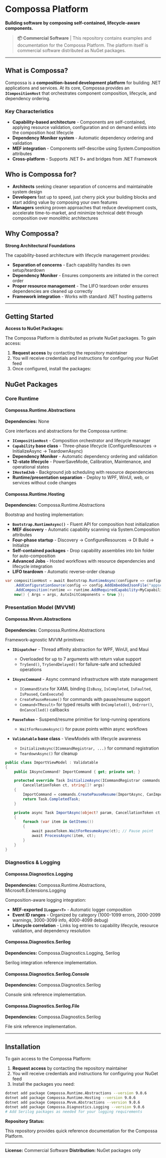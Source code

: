 # Compossa Platform

**Building software by composing self-contained, lifecycle-aware components.**

> **📦 Commercial Software** | This repository contains examples and documentation for the Compossa Platform. The platform itself is commercial software distributed as NuGet packages.

---

## What is Compossa?

Compossa is a **composition-based development platform** for building .NET applications and services. At its core, Compossa provides an **`ICompositionHost`** that orchestrates component composition, lifecycle, and dependency ordering.

### Key Characteristics

- **Capability-based architecture** - Components are self-contained, applying resource validation, configuration and on demand enlists into the composition host lifecycle
- **Dependency Moniker system** - Automatic dependency ordering and validation
- **MEF integration** - Components self-describe using System.Composition attributes
- **Cross-platform** - Supports .NET 9+ and bridges from .NET Framework

## Who is Compossa for?

- **Architects** seeking cleaner separation of concerns and maintainable system design
- **Developers** fast up to speed, just cherry pick your building blocks and start adding value by composing your own features
- **Managers** seeking proven approaches that reduce development costs, accelerate time-to-market, and minimize technical debt through composition over monolithic architectures

## Why Compossa?

**Strong Architectural Foundations**

The capability-based architecture with lifecycle management provides:

- **Separation of concerns** - Each capability handles its own setup/teardown
- **Dependency Moniker** - Ensures components are initiated in the correct order
- **Proper resource management** - The LIFO teardown order ensures dependencies are cleaned up correctly
- **Framework integration** - Works with standard .NET hosting patterns

---

## Getting Started

**Access to NuGet Packages:**

The Compossa Platform is distributed as private NuGet packages. To gain access:

1. **Request access** by contacting the repository maintainer
2. You will receive credentials and instructions for configuring your NuGet feed
3. Once configured, install the packages:

## NuGet Packages

### Core Runtime

#### Compossa.Runtime.Abstractions

**Dependencies:** None

Core interfaces and abstractions for the Compossa runtime:

- **`ICompositionHost`** - Composition orchestrator and lifecycle manager
- **`Capability` base class** - Three-phase lifecycle (ConfigureResources → InitializeAsync → TeardownAsync)
- **Dependency Moniker** - Automatic dependency ordering and validation
- **12-state lifecycle** - PowerSaveMode, Calibration, Maintenance, and operational states
- **`IHostedJob`** - Background job scheduling with resource dependencies
- **Runtime/presentation separation** - Deploy to WPF, WinUI, web, or services without code changes

#### Compossa.Runtime.Hosting

**Dependencies:** Compossa.Runtime.Abstractions

Bootstrap and hosting implementation:

- **`Bootstrap.RuntimeAsync()`** - Fluent API for composition host initialization
- **MEF discovery** - Automatic capability scanning via System.Composition attributes
- **Four-phase startup** - Discovery → ConfigureResources → DI Build → Initialize
- **Self-contained packages** - Drop capability assemblies into bin folder for auto-composition
- **Advanced Jobs** - Hosted workflows with resource dependencies and lifecycle integration
- **LIFO teardown** - Automatic reverse-order cleanup

```csharp
var compositionHost = await Bootstrap.RuntimeAsync(configure => configure
    .AddConfigurationSource(config => config.AddEmbeddedJsonFile("appsettings.json"))
    .AddComposition(runtime => runtime.AddRequiredCapability<MyCapability>()),
    new() { Args = args, AutoInitComponents = true });
```

### Presentation Model (MVVM)

#### Compossa.Mvvm.Abstractions

**Dependencies:** Compossa.Runtime.Abstractions

Framework-agnostic MVVM primitives:

- **`IDispatcher`** - Thread affinity abstraction for WPF, WinUI, and Maui
  - Overloaded for up to 7 arguments with return value support
  - `TrySend()`, `TrySendDelayed()` for failure-safe and scheduled operations

- **`IAsyncCommand`** - Async command infrastructure with state management
  - `ICommandState` for XAML binding (`IsBusy`, `IsCompleted`, `IsFaulted`, `IsPaused`, `CanExecute`)
  - `CreatePauseResume()` for commands with pause/resume support
  - `Command<TResult>` for typed results with `OnCompleted()`, `OnError()`, `OnCancelled()` callbacks

- **`PauseToken`** - Suspend/resume primitive for long-running operations
  - `WaitForResumeAsync()` for pause points within async workflows

- **`Validatable` base class** - ViewModels with lifecycle awareness
  - `InitializeAsync(ICommandRegistrar, ...)` for command registration
  - `TeardownAsync()` for cleanup

```csharp
public class ImportViewModel : Validatable
{
    public IAsyncCommand? ImportCommand { get; private set; }

    protected override Task InitializeAsync(ICommandRegistrar commands,
        CancellationToken ct, string[]? args)
    {
        ImportCommand = commands.CreatePauseResume(ImportAsync, CanImport);
        return Task.CompletedTask;
    }

    private async Task ImportAsync(object? param, CancellationToken ct, PauseToken pauseToken)
    {
        foreach (var item in GetItems())
        {
            await pauseToken.WaitForResumeAsync(ct); // Pause point
            await ProcessAsync(item, ct);
        }
    }
}
```

### Diagnostics & Logging

#### Compossa.Diagnostics.Logging

**Dependencies:** Compossa.Runtime.Abstractions, Microsoft.Extensions.Logging

Composition-aware logging integration:

- **MEF-exported `ILogger<T>`** - Automatic logger composition
- **Event ID ranges** - Organized by category (1000-1099 errors, 2000-2099 warnings, 3000-3099 info, 4000-4099 debug)
- **Lifecycle correlation** - Links log entries to capability lifecycle, resource validation, and dependency resolution

#### Compossa.Diagnostics.Serilog

**Dependencies:** Compossa.Diagnostics.Logging, Serilog

Serilog integration reference implementation.

#### Compossa.Diagnostics.Serilog.Console

**Dependencies:** Compossa.Diagnostics.Serilog

Console sink reference implementation.

#### Compossa.Diagnostics.Serilog.File

**Dependencies:** Compossa.Diagnostics.Serilog

File sink reference implementation.

---

## Installation

To gain access to the Compossa Platform:

1. **Request access** by contacting the repository maintainer
2. You will receive credentials and instructions for configuring your NuGet feed
3. Install the packages you need:

```bash
dotnet add package Compossa.Runtime.Abstractions --version 9.0.6
dotnet add package Compossa.Runtime.Hosting --version 9.0.6
dotnet add package Compossa.Mvvm.Abstractions --version 9.0.6
dotnet add package Compossa.Diagnostics.Logging --version 9.0.6
# Add Serilog packages as needed for your logging requirements
```

**Repository Status:**

This repository provides quick reference documentation for the Compossa Platform.

---

**License:** Commercial Software
**Distribution:** NuGet packages only

